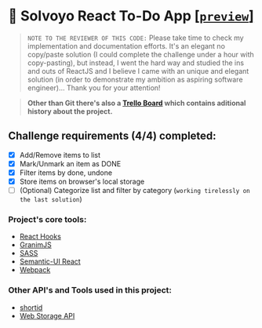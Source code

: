# :dart: Solvoyo React To-Do App [[`preview`]](https://genesis-algorithms.github.io/solvoyo-react-todo/)
> `NOTE TO THE REVIEWER OF THIS CODE:` Please take time to check my implementation and documentation 
efforts. It's an elegant no copy/paste solution (I could complete the challenge under a hour with copy-pasting),
but instead, I went the hard way and studied the ins and outs of ReactJS and I believe I came with an unique and elegant solution (in order to demonstrate
my ambition as aspiring software engineer)... Thank you for your attention!

>  **Other than Git there's also a [Trello Board](https://trello.com/b/8yD27DLm/solvoyo-challenge) which contains aditional history about the project.**

## Challenge requirements (4/4) completed:

- [x] Add/Remove items to list
- [x] Mark/Unmark an item as DONE
- [x] Filter items by done, undone
- [x] Store items on browser's local storage
- [ ] (Optional) Categorize list and filter by category (`working tirelessly on the last solution`)

### Project's core tools:
* [React Hooks](https://reactjs.org/docs/hooks-intro.html)
* [GranimJS](https://sarcadass.github.io/granim.js/)
* [SASS](https://sass-lang.com/)
* [Semantic-UI React](https://react.semantic-ui.com/)
* [Webpack](https://webpack.js.org/concepts/)

### **Other API's and Tools used in this project:**
* [shortid](https://github.com/dylang/shortid)
* [Web Storage API](https://developer.mozilla.org/en-US/docs/Web/API/Web_Storage_API/Using_the_Web_Storage_API)